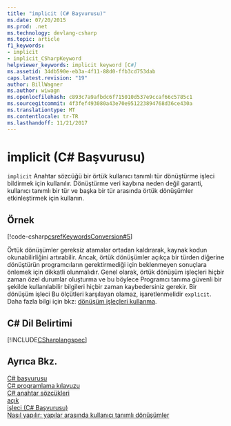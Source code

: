 ```yaml
---
title: "implicit (C# Başvurusu)"
ms.date: 07/20/2015
ms.prod: .net
ms.technology: devlang-csharp
ms.topic: article
f1_keywords:
- implicit
- implicit_CSharpKeyword
helpviewer_keywords: implicit keyword [C#]
ms.assetid: 34db590e-eb3a-4f11-88d0-ffb3cd753dab
caps.latest.revision: "19"
author: BillWagner
ms.author: wiwagn
ms.openlocfilehash: c893c7a9afbdc6f715010d537e9ccaf66c5785c1
ms.sourcegitcommit: 4f3fef493080a43e70e951223894768d36ce430a
ms.translationtype: MT
ms.contentlocale: tr-TR
ms.lasthandoff: 11/21/2017
---
```

# <a name="implicit-c-reference"></a>implicit (C# Başvurusu)
`implicit` Anahtar sözcüğü bir örtük kullanıcı tanımlı tür dönüştürme işleci bildirmek için kullanılır. Dönüştürme veri kaybına neden değil garanti, kullanıcı tanımlı bir tür ve başka bir tür arasında örtük dönüşümler etkinleştirmek için kullanın.  
  
## <a name="example"></a>Örnek  
 [!code-csharp[csrefKeywordsConversion#5](../../../csharp/language-reference/keywords/codesnippet/CSharp/implicit_1.cs)]  
  
 Örtük dönüşümler gereksiz atamalar ortadan kaldırarak, kaynak kodun okunabilirliğini artırabilir. Ancak, örtük dönüşümler açıkça bir türden diğerine dönüştürün programcıların gerektirmediği için beklenmeyen sonuçlara önlemek için dikkatli olunmalıdır. Genel olarak, örtük dönüşüm işleçleri hiçbir zaman özel durumlar oluşturma ve bu böylece Programcı tanıma güvenli bir şekilde kullanılabilir bilgileri hiçbir zaman kaybedersiniz gerekir. Bir dönüşüm işleci Bu ölçütleri karşılayan olamaz, işaretlenmelidir `explicit`. Daha fazla bilgi için bkz: [dönüşüm işleçleri kullanma](../../../csharp/programming-guide/statements-expressions-operators/using-conversion-operators.md).  
  
## <a name="c-language-specification"></a>C# Dil Belirtimi  
 [!INCLUDE[CSharplangspec](~/includes/csharplangspec-md.md)]  
  
## <a name="see-also"></a>Ayrıca Bkz.  
 [C# başvurusu](../../../csharp/language-reference/index.md)  
 [C# programlama kılavuzu](../../../csharp/programming-guide/index.md)  
 [C# anahtar sözcükleri](../../../csharp/language-reference/keywords/index.md)  
 [açık](../../../csharp/language-reference/keywords/explicit.md)  
 [işleci (C# Başvurusu)](../../../csharp/language-reference/keywords/operator.md)  
 [Nasıl yapılır: yapılar arasında kullanıcı tanımlı dönüşümler](../../../csharp/programming-guide/statements-expressions-operators/how-to-implement-user-defined-conversions-between-structs.md)
